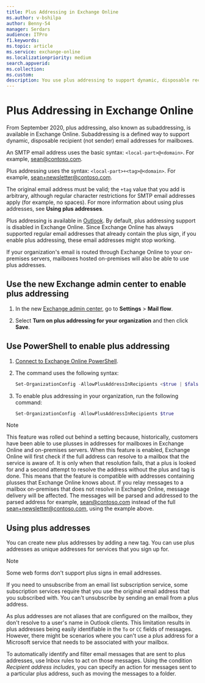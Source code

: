 ```yaml
---
title: Plus Addressing in Exchange Online
ms.author: v-bshilpa
author: Benny-54
manager: Serdars
audience: ITPro
f1.keywords:
ms.topic: article
ms.service: exchange-online
ms.localizationpriority: medium
search.appverid:
ms.collection:
ms.custom:
description: You use plus addressing to support dynamic, disposable recipient (not sender) email addresses in your Exchange Online organization.
---
```


# Plus Addressing in Exchange Online

From September 2020, plus addressing, also known as subaddressing, is available in Exchange Online. Subaddressing is a defined way to support dynamic, disposable recipient (not sender) email addresses for mailboxes.

An SMTP email address uses the basic syntax: `<local-part>@<domain>`. For example, sean@contoso.com. 

Plus addressing uses the syntax: `<local-part>+<tag>@<domain>`. For example, sean+newsletter@contoso.com. 

The original email address must be valid; the `+tag` value that you add is arbitrary, although regular character restrictions for SMTP email addresses apply (for example, no spaces). For more information about using plus addresses, see **Using plus addresses**.

Plus addressing is available in [Outlook](https://outlook.live.com/owa/). By default, plus addressing support is disabled in Exchange Online. Since Exchange Online has always supported regular email addresses that already contain the plus sign, if you enable plus addressing, these email addresses might stop working.

If your organization's email is routed through Exchange Online to your on-premises servers, mailboxes hosted on-premises will also be able to use plus addresses.  

## Use the new Exchange admin center to enable plus addressing

1. In the new [Exchange admin center](https://admin.exchange.microsoft.com), go to **Settings** \> **Mail flow**.

2. Select **Turn on plus addressing for your organization** and then click **Save**.

## Use PowerShell to enable plus addressing

1. [Connect to Exchange Online PowerShell](/powershell/exchange/connect-to-exchange-online-powershell).

2. The command uses the following syntax:

   ```PowerShell
   Set-OrganizationConfig -AllowPlusAddressInRecipients <$true | $false>
   ```

3. To enable plus addressing in your organization, run the following command:

   ```PowerShell
   Set-OrganizationConfig -AllowPlusAddressInRecipients $true
   ```

> [!NOTE]
> This feature was rolled out behind a setting because, historically, customers have been able to use plusses in addresses for mailboxes in Exchange Online and on-premises servers. When this feature is enabled, Exchange Online will first check if the full address can resolve to a mailbox that the service is aware of. It is only when that resolution fails, that a plus is looked for and a second attempt to resolve the address without the plus and tag is done. This means that the feature is compatible with addresses containing plusses that Exchange Online knows about. If you relay messages to a mailbox on-premises that does not resolve in Exchange Online, message delivery will be affected. The messages will be parsed and addressed to the parsed address for example, sean@contoso.com instead of the full sean+newsletter@contoso.com, using the example above.  

## Using plus addresses

You can create new plus addresses by adding a new tag. You can use plus addresses as unique addresses for services that you sign up for. 

> [!NOTE]
>
> Some web forms don't support plus signs in email addresses.
>
> If you need to unsubscribe from an email list subscription service, some subscription services require that you use the original email address that you subscribed with. You can't unsubscribe by sending an email from a plus address.

As plus addresses are not aliases that are configured on the mailbox, they don't resolve to a user's name in Outlook clients. This limitation results in plus addresses being easily identifiable in the `To` or `CC` fields of messages. However, there might be scenarios where you can't use a plus address for a Microsoft service that needs to be associated with your mailbox.

To automatically identify and filter email messages that are sent to plus addresses, use Inbox rules to act on those messages. Using the condition *Recipient address includes*, you can specify an action for messages sent to a particular plus address, such as moving the messages to a folder.
